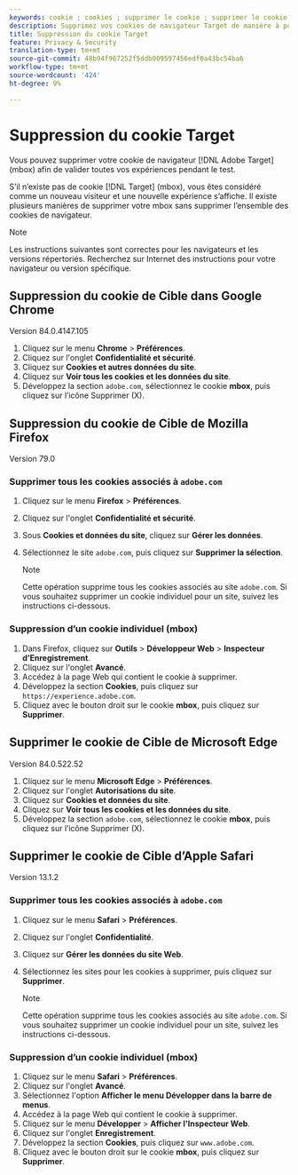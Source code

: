 ```yaml
---
keywords: cookie ; cookies ; supprimer le cookie ; supprimer le cookie de cible ; google chrome ; chrome ; mozilla firefox ; firefox ; microsoft edge ; safari
description: Supprimez vos cookies de navigateur Target de manière à pouvoir valider l’ensemble de vos expériences.
title: Suppression du cookie Target
feature: Privacy & Security
translation-type: tm+mt
source-git-commit: 48b94f967252f5ddb009597456edf0a43bc54ba6
workflow-type: tm+mt
source-wordcount: '424'
ht-degree: 9%

---
```



# Suppression du cookie Target

Vous pouvez supprimer votre cookie de navigateur [!DNL Adobe Target] (mbox) afin de valider toutes vos expériences pendant le test.

S’il n’existe pas de cookie [!DNL Target] (mbox), vous êtes considéré comme un nouveau visiteur et une nouvelle expérience s’affiche. Il existe plusieurs manières de supprimer votre mbox sans supprimer l’ensemble des cookies de navigateur.

>[!NOTE]
>
>Les instructions suivantes sont correctes pour les navigateurs et les versions répertoriés. Recherchez sur Internet des instructions pour votre navigateur ou version spécifique.

## Suppression du cookie de Cible dans Google Chrome

Version 84.0.4147.105

1. Cliquez sur le menu **Chrome** > **Préférences**.
1. Cliquez sur l&#39;onglet **Confidentialité et sécurité**.
1. Cliquez sur **Cookies et autres données du site**.
1. Cliquez sur **Voir tous les cookies et les données du site**.
1. Développez la section `adobe.com`, sélectionnez le cookie **mbox**, puis cliquez sur l’icône Supprimer (X).

## Suppression du cookie de Cible de Mozilla Firefox

Version 79.0

### Supprimer tous les cookies associés à `adobe.com`

1. Cliquez sur le menu **Firefox** > **Préférences**.
1. Cliquez sur l&#39;onglet **Confidentialité et sécurité**.
1. Sous **Cookies et données du site**, cliquez sur **Gérer les données**.
1. Sélectionnez le site `adobe.com`, puis cliquez sur **Supprimer la sélection**.

   >[!NOTE]
   >
   >Cette opération supprime tous les cookies associés au site `adobe.com`. Si vous souhaitez supprimer un cookie individuel pour un site, suivez les instructions ci-dessous.

### Suppression d’un cookie individuel (mbox)

1. Dans Firefox, cliquez sur **Outils** > **Développeur Web** > **Inspecteur d’Enregistrement**.
1. Cliquez sur l&#39;onglet **Avancé**.
1. Accédez à la page Web qui contient le cookie à supprimer.
1. Développez la section **Cookies**, puis cliquez sur `https://experience.adobe.com`.
1. Cliquez avec le bouton droit sur le cookie **mbox**, puis cliquez sur **Supprimer**.

## Supprimer le cookie de Cible de Microsoft Edge

Version 84.0.522.52

1. Cliquez sur le menu **Microsoft Edge** > **Préférences**.
1. Cliquez sur l&#39;onglet **Autorisations du site**.
1. Cliquez sur **Cookies et données du site**.
1. Cliquez sur **Voir tous les cookies et les données du site**.
1. Développez la section `adobe.com`, sélectionnez le cookie **mbox**, puis cliquez sur l’icône Supprimer (X).

## Supprimer le cookie de Cible d’Apple Safari

Version 13.1.2

### Supprimer tous les cookies associés à `adobe.com`

1. Cliquez sur le menu **Safari** > **Préférences**.
1. Cliquez sur l&#39;onglet **Confidentialité**.
1. Cliquez sur **Gérer les données du site Web**.
1. Sélectionnez les sites pour les cookies à supprimer, puis cliquez sur **Supprimer**.

   >[!NOTE]
   >
   >Cette opération supprime tous les cookies associés au site `adobe.com`. Si vous souhaitez supprimer un cookie individuel pour un site, suivez les instructions ci-dessous.

### Suppression d’un cookie individuel (mbox)

1. Cliquez sur le menu **Safari** > **Préférences**.
1. Cliquez sur l&#39;onglet **Avancé**.
1. Sélectionnez l&#39;option **Afficher le menu Développer dans la barre de menus**.
1. Accédez à la page Web qui contient le cookie à supprimer.
1. Cliquez sur le menu **Développer** > **Afficher l&#39;Inspecteur Web**.
1. Cliquez sur l&#39;onglet **Enregistrement**.
1. Développez la section **Cookies**, puis cliquez sur `www.adobe.com`.
1. Cliquez avec le bouton droit sur le cookie **mbox**, puis cliquez sur **Supprimer**.
